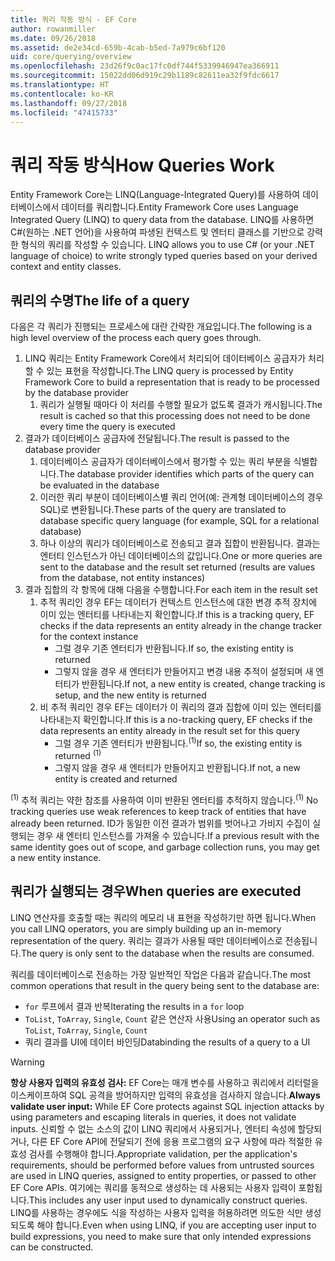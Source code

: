 ```yaml
---
title: 쿼리 작동 방식 - EF Core
author: rowanmiller
ms.date: 09/26/2018
ms.assetid: de2e34cd-659b-4cab-b5ed-7a979c6bf120
uid: core/querying/overview
ms.openlocfilehash: 23d26f9c0ac17fc0df744f5339946947ea366911
ms.sourcegitcommit: 15022dd06d919c29b1189c82611ea32f9fdc6617
ms.translationtype: HT
ms.contentlocale: ko-KR
ms.lasthandoff: 09/27/2018
ms.locfileid: "47415733"
---
```

# <a name="how-queries-work"></a><span data-ttu-id="12d62-102">쿼리 작동 방식</span><span class="sxs-lookup"><span data-stu-id="12d62-102">How Queries Work</span></span>

<span data-ttu-id="12d62-103">Entity Framework Core는 LINQ(Language-Integrated Query)를 사용하여 데이터베이스에서 데이터를 쿼리합니다.</span><span class="sxs-lookup"><span data-stu-id="12d62-103">Entity Framework Core uses Language Integrated Query (LINQ) to query data from the database.</span></span> <span data-ttu-id="12d62-104">LINQ를 사용하면 C#(원하는 .NET 언어)을 사용하여 파생된 컨텍스트 및 엔터티 클래스를 기반으로 강력한 형식의 쿼리를 작성할 수 있습니다. </span><span class="sxs-lookup"><span data-stu-id="12d62-104">LINQ allows you to use C# (or your .NET language of choice) to write strongly typed queries based on your derived context and entity classes.</span></span>

## <a name="the-life-of-a-query"></a><span data-ttu-id="12d62-105">쿼리의 수명</span><span class="sxs-lookup"><span data-stu-id="12d62-105">The life of a query</span></span>

<span data-ttu-id="12d62-106">다음은 각 쿼리가 진행되는 프로세스에 대란 간략한 개요입니다.</span><span class="sxs-lookup"><span data-stu-id="12d62-106">The following is a high level overview of the process each query goes through.</span></span>

1. <span data-ttu-id="12d62-107">LINQ 쿼리는 Entity Framework Core에서 처리되어 데이터베이스 공급자가 처리할 수 있는 표현을 작성합니다.</span><span class="sxs-lookup"><span data-stu-id="12d62-107">The LINQ query is processed by Entity Framework Core to build a representation that is ready to be processed by the database provider</span></span>
   1. <span data-ttu-id="12d62-108">쿼리가 실행될 때마다 이 처리를 수행할 필요가 없도록 결과가 캐시됩니다.</span><span class="sxs-lookup"><span data-stu-id="12d62-108">The result is cached so that this processing does not need to be done every time the query is executed</span></span>
2. <span data-ttu-id="12d62-109">결과가 데이터베이스 공급자에 전달됩니다.</span><span class="sxs-lookup"><span data-stu-id="12d62-109">The result is passed to the database provider</span></span>
   1. <span data-ttu-id="12d62-110">데이터베이스 공급자가 데이터베이스에서 평가할 수 있는 쿼리 부분을 식별합니다.</span><span class="sxs-lookup"><span data-stu-id="12d62-110">The database provider identifies which parts of the query can be evaluated in the database</span></span>
   2. <span data-ttu-id="12d62-111">이러한 쿼리 부분이 데이터베이스별 쿼리 언어(예: 관계형 데이터베이스의 경우 SQL)로 변환됩니다.</span><span class="sxs-lookup"><span data-stu-id="12d62-111">These parts of the query are translated to database specific query language (for example, SQL for a relational database)</span></span>
   3. <span data-ttu-id="12d62-112">하나 이상의 쿼리가 데이터베이스로 전송되고 결과 집합이 반환됩니다. 결과는 엔터티 인스턴스가 아닌 데이터베이스의 값입니다.</span><span class="sxs-lookup"><span data-stu-id="12d62-112">One or more queries are sent to the database and the result set returned (results are values from the database, not entity instances)</span></span>
3. <span data-ttu-id="12d62-113">결과 집합의 각 항목에 대해 다음을 수행합니다.</span><span class="sxs-lookup"><span data-stu-id="12d62-113">For each item in the result set</span></span>
   1. <span data-ttu-id="12d62-114">추적 쿼리인 경우 EF는 데이터가 컨텍스트 인스턴스에 대한 변경 추적 장치에 이미 있는 엔터티를 나타내는지 확인합니다.</span><span class="sxs-lookup"><span data-stu-id="12d62-114">If this is a tracking query, EF checks if the data represents an entity already in the change tracker for the context instance</span></span>
      * <span data-ttu-id="12d62-115">그럴 경우 기존 엔터티가 반환됩니다.</span><span class="sxs-lookup"><span data-stu-id="12d62-115">If so, the existing entity is returned</span></span>
      * <span data-ttu-id="12d62-116">그렇지 않을 경우 새 엔터티가 만들어지고 변경 내용 추적이 설정되며 새 엔터티가 반환됩니다.</span><span class="sxs-lookup"><span data-stu-id="12d62-116">If not, a new entity is created, change tracking is setup, and the new entity is returned</span></span>
   2. <span data-ttu-id="12d62-117">비 추적 쿼리인 경우 EF는 데이터가 이 쿼리의 결과 집합에 이미 있는 엔터티를 나타내는지 확인합니다.</span><span class="sxs-lookup"><span data-stu-id="12d62-117">If this is a no-tracking query, EF checks if the data represents an entity already in the result set for this query</span></span>
      * <span data-ttu-id="12d62-118">그럴 경우 기존 엔터티가 반환됩니다.<sup>(1)</sup></span><span class="sxs-lookup"><span data-stu-id="12d62-118">If so, the existing entity is returned <sup>(1)</sup></span></span>
      * <span data-ttu-id="12d62-119">그렇지 않을 경우 새 엔터티가 만들어지고 반환됩니다.</span><span class="sxs-lookup"><span data-stu-id="12d62-119">If not, a new entity is created and returned</span></span>

<span data-ttu-id="12d62-120"><sup>(1)</sup> 추적 쿼리는 약한 참조를 사용하여 이미 반환된 엔터티를 추적하지 않습니다.</span><span class="sxs-lookup"><span data-stu-id="12d62-120"><sup>(1)</sup> No tracking queries use weak references to keep track of entities that have already been returned.</span></span> <span data-ttu-id="12d62-121">ID가 동일한 이전 결과가 범위를 벗어나고 가비지 수집이 실행되는 경우 새 엔터티 인스턴스를 가져올 수 있습니다.</span><span class="sxs-lookup"><span data-stu-id="12d62-121">If a previous result with the same identity goes out of scope, and garbage collection runs, you may get a new entity instance.</span></span>

## <a name="when-queries-are-executed"></a><span data-ttu-id="12d62-122">쿼리가 실행되는 경우</span><span class="sxs-lookup"><span data-stu-id="12d62-122">When queries are executed</span></span>

<span data-ttu-id="12d62-123">LINQ 연산자를 호출할 때는 쿼리의 메모리 내 표현을 작성하기만 하면 됩니다.</span><span class="sxs-lookup"><span data-stu-id="12d62-123">When you call LINQ operators, you are simply building up an in-memory representation of the query.</span></span> <span data-ttu-id="12d62-124">쿼리는 결과가 사용될 때만 데이터베이스로 전송됩니다.</span><span class="sxs-lookup"><span data-stu-id="12d62-124">The query is only sent to the database when the results are consumed.</span></span>

<span data-ttu-id="12d62-125">쿼리를 데이터베이스로 전송하는 가장 일반적인 작업은 다음과 같습니다.</span><span class="sxs-lookup"><span data-stu-id="12d62-125">The most common operations that result in the query being sent to the database are:</span></span>
* <span data-ttu-id="12d62-126">`for` 루프에서 결과 반복</span><span class="sxs-lookup"><span data-stu-id="12d62-126">Iterating the results in a `for` loop</span></span>
* <span data-ttu-id="12d62-127">`ToList`, `ToArray`, `Single`, `Count` 같은 연산자 사용</span><span class="sxs-lookup"><span data-stu-id="12d62-127">Using an operator such as `ToList`, `ToArray`, `Single`, `Count`</span></span>
* <span data-ttu-id="12d62-128">쿼리 결과를 UI에 데이터 바인딩</span><span class="sxs-lookup"><span data-stu-id="12d62-128">Databinding the results of a query to a UI</span></span>

> [!WARNING]  
> <span data-ttu-id="12d62-129">**항상 사용자 입력의 유효성 검사:** EF Core는 매개 변수를 사용하고 쿼리에서 리터럴을 이스케이프하여 SQL 공격을 방어하지만 입력의 유효성을 검사하지 않습니다.</span><span class="sxs-lookup"><span data-stu-id="12d62-129">**Always validate user input:** While EF Core protects against SQL injection attacks by using parameters and escaping literals in queries, it does not validate inputs.</span></span> <span data-ttu-id="12d62-130">신뢰할 수 없는 소스의 값이 LINQ 쿼리에서 사용되거나, 엔터티 속성에 할당되거나, 다른 EF Core API에 전달되기 전에 응용 프로그램의 요구 사항에 따라 적절한 유효성 검사를 수행해야 합니다.</span><span class="sxs-lookup"><span data-stu-id="12d62-130">Appropriate validation, per the application's requirements, should be performed before values from untrusted sources are used in LINQ queries, assigned to entity properties, or passed to other EF Core APIs.</span></span> <span data-ttu-id="12d62-131">여기에는 쿼리를 동적으로 생성하는 데 사용되는 사용자 입력이 포함됩니다.</span><span class="sxs-lookup"><span data-stu-id="12d62-131">This includes any user input used to dynamically construct queries.</span></span> <span data-ttu-id="12d62-132">LINQ를 사용하는 경우에도 식을 작성하는 사용자 입력을 허용하려면 의도한 식만 생성되도록 해야 합니다.</span><span class="sxs-lookup"><span data-stu-id="12d62-132">Even when using LINQ, if you are accepting user input to build expressions, you need to make sure that only intended expressions can be constructed.</span></span>
